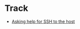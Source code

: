 # Track

- [Asking help for SSH to the host](https://community.home-assistant.io/t/ssh-to-the-host-hassos/159325)
